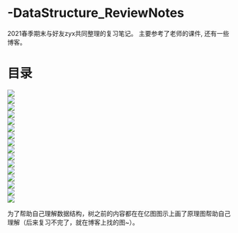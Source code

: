 # -DataStructure_ReviewNotes
2021春季期末与好友zyx共同整理的复习笔记。 主要参考了老师的课件, 还有一些博客。

# 目录
![](https://github.com/zyw-stu/-DataStructure_ReviewNotes/blob/master/Saved%20Pictures/1.jpg)<br>
![](https://github.com/zyw-stu/-DataStructure_ReviewNotes/blob/master/Saved%20Pictures/2_1.jpg)<br>
![](https://github.com/zyw-stu/-DataStructure_ReviewNotes/blob/master/Saved%20Pictures/2_2.jpg)<br>
![](https://github.com/zyw-stu/-DataStructure_ReviewNotes/blob/master/Saved%20Pictures/3.jpg)<br>
![](https://github.com/zyw-stu/-DataStructure_ReviewNotes/blob/master/Saved%20Pictures/4.jpg)<br>
![](https://github.com/zyw-stu/-DataStructure_ReviewNotes/blob/master/Saved%20Pictures/5.jpg)<br>
![](https://github.com/zyw-stu/-DataStructure_ReviewNotes/blob/master/Saved%20Pictures/6.jpg)<br>
![](https://github.com/zyw-stu/-DataStructure_ReviewNotes/blob/master/Saved%20Pictures/7.jpg)<br>
![](https://github.com/zyw-stu/-DataStructure_ReviewNotes/blob/master/Saved%20Pictures/8.jpg)<br>
![](https://github.com/zyw-stu/-DataStructure_ReviewNotes/blob/master/Saved%20Pictures/9.jpg)<br>
![](https://github.com/zyw-stu/-DataStructure_ReviewNotes/blob/master/Saved%20Pictures/10.jpg)<br>
![](https://github.com/zyw-stu/-DataStructure_ReviewNotes/blob/master/Saved%20Pictures/11.jpg)<br>
![](https://github.com/zyw-stu/-DataStructure_ReviewNotes/blob/master/Saved%20Pictures/12.jpg)<br>
![](https://github.com/zyw-stu/-DataStructure_ReviewNotes/blob/master/Saved%20Pictures/13.jpg)<br>
![](https://github.com/zyw-stu/-DataStructure_ReviewNotes/blob/master/Saved%20Pictures/14.jpg)<br>
![](https://github.com/zyw-stu/-DataStructure_ReviewNotes/blob/master/Saved%20Pictures/15.jpg)<br>


为了帮助自己理解数据结构，树之前的内容都在在亿图图示上画了原理图帮助自己理解（后来复习不完了，就在博客上找的图~）。
